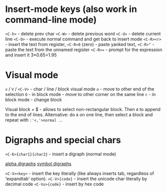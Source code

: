 # Insert-mode keys (also work in command-line mode)

`<C-h>` - delete prev char
`<C-W>` - delete previous word
`<C-U>` - delete current line
`<C-O>` - execute normal command and get back to insert mode
`<C-R><r>` - insert the text from register, `<C-R>0` (zero) - paste yanked text, `<C-R>"` - paste the text from the unnamed register
`<C-R>=` - prompt for the expression and insert it 3*0.65=1.95

# Visual mode

`v` / `V` / `<C-V>` - char / line / block visual mode
`o` - move to other end of the selection
`O` - in block mode - move to other corner on the same line
`c` - in block mode - change block

Visual block + $ - allows to select non-rectangular block.
Then `A` to append to the end of lines.
Alternative: do `A` on one line, then select a block and repeat with `:'<,'>normal .`.

# Digraphs and special chars

`<C-K>{char1}{char2}` - insert a digraph (normal mode)

[alpha digraphs](./vim/digraph-alpha.txt)
[symbol digraphs](./vim/digraph-symbol.txt)

`<C-V><key>` - insert the key literally (like <C-V><Tab> always inserts tab, regardless of 'expandtab' option).
`<C-V>{code}` - insert the unicode char literally by decimal code
`<C-Vu>{code}` - insert by hex code
